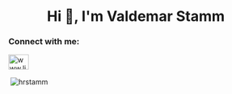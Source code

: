 <h1 align="center">Hi 👋, I'm Valdemar Stamm</h1>
<h3 align="left">Connect with me:</h3>
<p align="left">
<a href="https://linkedin.com/in/www.linkedin.com/in/valdemarstamm" target="blank"><img align="center" src="https://raw.githubusercontent.com/rahuldkjain/github-profile-readme-generator/master/src/images/icons/Social/linked-in-alt.svg" alt="www.linkedin.com/in/valdemarstamm" height="30" width="40" /></a>
</p>

<p>&nbsp;<img align="center" src="https://github-readme-stats.vercel.app/api?username=hrstamm&show_icons=true&locale=en" alt="hrstamm" /></p>
